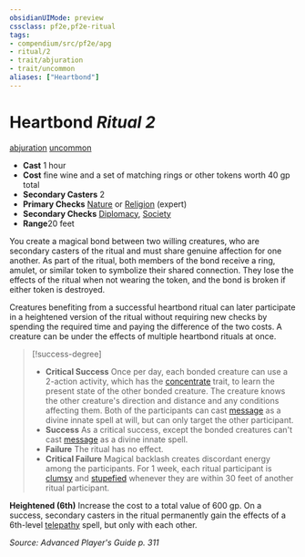 ```yaml
---
obsidianUIMode: preview
cssclass: pf2e,pf2e-ritual
tags:
- compendium/src/pf2e/apg
- ritual/2
- trait/abjuration
- trait/uncommon
aliases: ["Heartbond"]
---
```

# Heartbond *Ritual 2*  
[abjuration](../../../rules/traits/abjuration.md)  [uncommon](../../../rules/traits/uncommon.md)  

- **Cast** 1 hour
- **Cost** fine wine and a set of matching rings or other tokens worth 40 gp total
- **Secondary Casters** 2
- **Primary Checks** [Nature](../../skills.md#Nature) or [Religion](../../skills.md#Religion) (expert)
- **Secondary Checks** [Diplomacy](../../skills.md#Diplomacy), [Society](../../skills.md#Society)
- **Range**20 feet

You create a magical bond between two willing creatures, who are secondary casters of the ritual and must share genuine affection for one another. As part of the ritual, both members of the bond receive a ring, amulet, or similar token to symbolize their shared connection. They lose the effects of the ritual when not wearing the token, and the bond is broken if either token is destroyed.

Creatures benefiting from a successful heartbond ritual can later participate in a heightened version of the ritual without requiring new checks by spending the required time and paying the difference of the two costs. A creature can be under the effects of multiple heartbond rituals at once.

> [!success-degree] 
> - **Critical Success** Once per day, each bonded creature can use a 2-action activity, which has the [concentrate](../../../rules/traits/concentrate.md) trait, to learn the present state of the other bonded creature. The creature knows the other creature's direction and distance and any conditions affecting them. Both of the participants can cast [message](../message.md) as a divine innate spell at will, but can only target the other participant.
> - **Success** As a critical success, except the bonded creatures can't cast [message](../message.md) as a divine innate spell.
> - **Failure** The ritual has no effect.
> - **Critical Failure** Magical backlash creates discordant energy among the participants. For 1 week, each ritual participant is [clumsy](../../../rules/conditions.md#Clumsy) and [stupefied](../../../rules/conditions.md#Stupefied) whenever they are within 30 feet of another ritual participant.

**Heightened (6th)** Increase the cost to a total value of 600 gp. On a success, secondary casters in the ritual permanently gain the effects of a 6th-level [telepathy](../telepathy.md) spell, but only with each other.

*Source: Advanced Player's Guide p. 311*